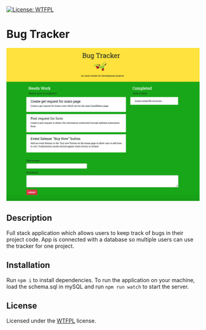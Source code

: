 [![License: WTFPL](https://img.shields.io/badge/License-WTFPL-brightgreen.svg)](http://www.wtfpl.net/about/)
# Bug Tracker

![Screen Shot](./public/assets/img/bug-tracker-img.png)

## Description
Full stack application which allows users to keep track of bugs in their project code. App is connected with a database so multiple users can use the tracker for one project.

## Installation
Run `npm i` to install dependencies. To run the application on your machine, load the schema.sql in mySQL and run `npm run watch` to start the server. 

## License
Licensed under the [WTFPL](http://www.wtfpl.net/about/) license.